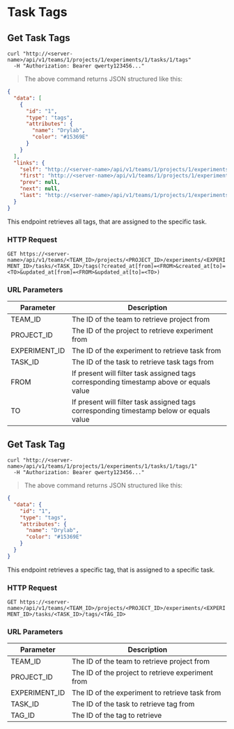 # Task Tags

## Get Task Tags

```shell
curl "http://<server-name>/api/v1/teams/1/projects/1/experiments/1/tasks/1/tags"
  -H "Authorization: Bearer qwerty123456..."
```

> The above command returns JSON structured like this:

```json
{
  "data": [
    {
      "id": "1",
      "type": "tags",
      "attributes": {
        "name": "Drylab",
        "color": "#15369E"
      }
    }
  ],
  "links": {
    "self": "http://<server-name>/api/v1/teams/1/projects/1/experiments/1/tasks/1/tags?page%5Bnumber%5D=1&page%5Bsize%5D=10",
    "first": "http://<server-name>/api/v1/teams/1/projects/1/experiments/1/tasks/1/tags?page%5Bnumber%5D=1&page%5Bsize%5D=10",
    "prev": null,
    "next": null,
    "last": "http://<server-name>/api/v1/teams/1/projects/1/experiments/1/tasks/1/tags?page%5Bnumber%5D=1&page%5Bsize%5D=10"
  }
}
```

This endpoint retrieves all tags, that are assigned to the specific task.

### HTTP Request

`GET https://<server-name>/api/v1/teams/<TEAM_ID>/projects/<PROJECT_ID>/experiments/<EXPERIMENT_ID>/tasks/<TASK_ID>/tags(?created_at[from]=<FROM>&created_at[to]=<TO>&updated_at[from]=<FROM>&updated_at[to]=<TO>)`

### URL Parameters

| Parameter     | Description                                                                             |
| ------------- | --------------------------------------------------------------------------------------- |
| TEAM_ID       | The ID of the team to retrieve project from                                             |
| PROJECT_ID    | The ID of the project to retrieve experiment from                                       |
| EXPERIMENT_ID | The ID of the experiment to retrieve task from                                          |
| TASK_ID       | The ID of the task to retrieve task tags from                                           |
| FROM          | If present will filter task assigned tags corresponding timestamp above or equals value |
| TO            | If present will filter task assigned tags corresponding timestamp below or equals value |

## Get Task Tag

```shell
curl "http://<server-name>/api/v1/teams/1/projects/1/experiments/1/tasks/1/tags/1"
  -H "Authorization: Bearer qwerty123456..."
```

> The above command returns JSON structured like this:

```json
{
  "data": {
    "id": "1",
    "type": "tags",
    "attributes": {
      "name": "Drylab",
      "color": "#15369E"
    }
  }
}
```

This endpoint retrieves a specific tag, that is assigned to a specific task.

### HTTP Request

`GET https://<server-name>/api/v1/teams/<TEAM_ID>/projects/<PROJECT_ID>/experiments/<EXPERIMENT_ID>/tasks/<TASK_ID>/tags/<TAG_ID>`

### URL Parameters

| Parameter     | Description                                       |
| ------------- | ------------------------------------------------- |
| TEAM_ID       | The ID of the team to retrieve project from       |
| PROJECT_ID    | The ID of the project to retrieve experiment from |
| EXPERIMENT_ID | The ID of the experiment to retrieve task from    |
| TASK_ID       | The ID of the task to retrieve tag from           |
| TAG_ID        | The ID of the tag to retrieve                     |
